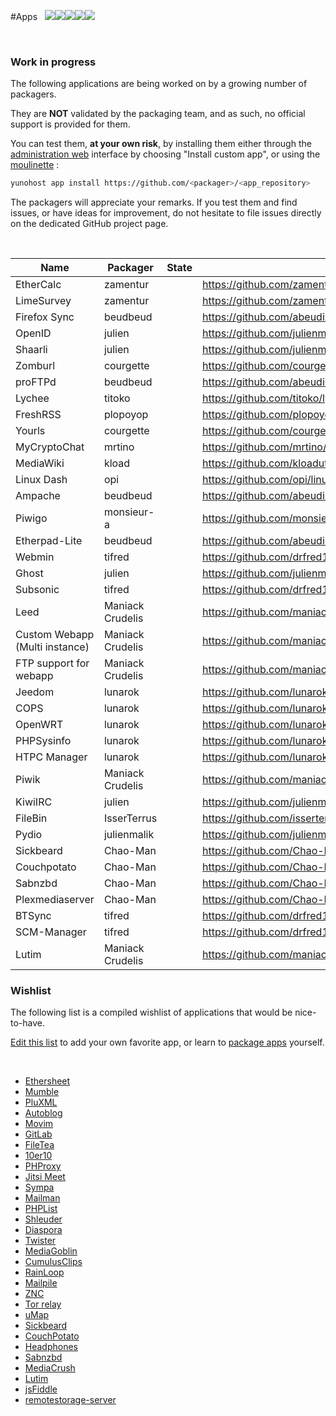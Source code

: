 #Apps &nbsp;&nbsp;<img src="https://yunohost.org/images/roundcube.png"><img src="https://yunohost.org/images/ttrss.png"><img src="https://yunohost.org/images/wordpress.png"><img src="https://yunohost.org/images/transmission.png"><img src="https://yunohost.org/images/jappix.png">

<div class="panel-group" id="app-accordion"></div>

<script type="text/template" id="app-template">
  <div class="panel panel-default">
    <div class="panel-heading">
      <div class="panel-title">
        <a data-toggle="collapse" data-parent="#app-accordion" href="#app_{app_id}">{app_name} <em><small>({app_id})</small></em></a>
      </div>
    </div>
    <div class="panel-collapse collapse app_{app_id}">
      <div class="panel-body">
        <p><strong>Description</strong>: {app_description}</p>
        <p><strong>Last update (UTC)x</strong>: {app_update}</p>
        <p><strong>Maintainer</strong>: {app_maintainer} <small class="text-muted">({app_mail})</small></p>
        <p><strong>Git</strong>: {app_git} <small class="text-muted">({app_branch})</small></p>
        <a href="#/app_{app_id}" target="_blank" class="btn btn-default">Documentation</a>
    </div>
  </div>
</script>

<script>
function timeConverter(UNIX_timestamp) {
    var a = new Date(UNIX_timestamp*1000);
    var months = ['Jan','Feb','Mar','Apr','May','Jun','Jul','Aug','Sep','Oct','Nov','Dec'];
    var year = a.getFullYear();
    var month = months[a.getMonth()];
    var date = a.getDate();
    var hour = a.getHours();
    var min = a.getMinutes();
    if (hour < 10) { hour = '0' + hour; }
    if (min < 10) { min = '0' + min; }
    var time = date+' '+month+' '+year+' at '+hour+':'+min;
    return time;
}

$(document).ready(function () {
  $.getJSON('/list.json', function(app_list) {
    console.log(app_list);
    $.each(app_list, function(app_id, infos) {
      html = $('#app-template').html()
             .replace(/{app_id}/g, app_id)
             .replace(/{app_name}/g, infos.manifest.name)
             .replace('{app_description}', infos.manifest.description.en)
             .replace('{app_maintainer}', infos.manifest.developer.name)
             .replace('{app_mail}', infos.manifest.developer.email)
             .replace('{app_git}', infos.git.url)
             .replace('{app_branch}', infos.git.branch)
             .replace('{app_update}', timeConverter(infos.lastUpdate));
      $('#app-accordion').append(html);
      $('.app_'+ app_id).attr('id', 'app_'+ app_id);
    });
  });

  $(".inprogress").each(function() {
    $(this).html( '<a class="btn btn-small btn-warning disabled" href="#">in progress</a>' );
  });
  $(".ready").each(function() {
    $(this).html( '<a class="btn btn-small btn-success disabled" href="#">ready</a>' );
  });

});
</script>


<br>

### Work in progress

The following applications are being worked on by a growing number of packagers.

They are <strong>NOT</strong> validated by the packaging team, and as such, no official support is provided for them.

You can test them, **at your own risk**, by installing them either through the [administration web]("/admin") interface by choosing "Install custom app", or using the [moulinette]("/moulinette") :
```bash
yunohost app install https://github.com/<packager>/<app_repository>
```

The packagers will appreciate your remarks. If you test them and find issues, or have ideas for improvement, do not hesitate to file issues directly on the dedicated GitHub project page.

<br>

| Name | Packager | State | URL |
| --- | --- | --- | --- |
| EtherCalc | zamentur | <div class="inprogress"/> | https://github.com/zamentur/ethercalc_ynh |
| LimeSurvey | zamentur | <div class="inprogress"/> | https://github.com/zamentur/limesurvey_ynh |
| Firefox Sync | beudbeud | <div class="inprogress"/> | https://github.com/abeudin/ffsync_ynh |
| OpenID | julien | <div class="inprogress"/> | https://github.com/julienmalik/openid-simplesamlphp_ynh |
| Shaarli | julien | <div class="inprogress"/> | https://github.com/julienmalik/shaarli_ynh |
| Zomburl | courgette | <div class="inprogress"/> | https://github.com/courgette/zomburl_ynh |
| proFTPd | beudbeud | <div class="inprogress"/> | https://github.com/abeudin/proftpd_ynh.git |
| Lychee | titoko | <div class="inprogress"/> | https://github.com/titoko/lychee_ynh.git |
| FreshRSS | plopoyop | <div class="ready"/> | https://github.com/plopoyop/freshrss_ynh |
| Yourls | courgette | <div class="ready"/> | https://github.com/courgette/yourls_ynh |
| MyCryptoChat | mrtino | <div class="ready"/> | https://github.com/mrtino/mycryptochat_ynh |
| MediaWiki | kload | <div class="ready"/> | https://github.com/kloadut/mediawiki_ynh |
| Linux Dash | opi | <div class="ready"/> | https://github.com/opi/linuxdash_ynh |
| Ampache | beudbeud | <div class="ready"/> | https://github.com/abeudin/ampache_ynh |
| Piwigo | monsieur-a | <div class="ready"/> | https://github.com/monsieur-a/piwigo_ynh |
| Etherpad-Lite | beudbeud | <div class="ready"/> | https://github.com/abeudin/etherpadlite_ynh |
| Webmin | tifred | <div class="inprogress"/> | https://github.com/drfred1981/webmin_ynh |
| Ghost | julien | <div class="ready"/> | https://github.com/julienmalik/ghost_ynh |
| Subsonic | tifred | <div class="inprogress"/> | https://github.com/drfred1981/subsonic_ynh |
|Leed | Maniack Crudelis | <div class="ready"/> | https://github.com/maniackcrudelis/leed_ynh |
| Custom Webapp (Multi instance) | Maniack Crudelis | <div class="ready"/> | https://github.com/maniackcrudelis/my_webapp_ynh |
| FTP support for webapp | Maniack Crudelis | <div class="ready"/> | https://github.com/maniackcrudelis/ftp_support_webapp_ynh |
| Jeedom | lunarok | <div class="ready"/> | https://github.com/lunarok/jeedom_ynh |
| COPS | lunarok | <div class="ready"/> | https://github.com/lunarok/cops_ynh |
| OpenWRT | lunarok | <div class="ready"/> | https://github.com/lunarok/openwrt_ynh |
| PHPSysinfo | lunarok | <div class="ready"/> | https://github.com/lunarok/phpsysinfo_ynh |
| HTPC Manager | lunarok | <div class="ready"/> | https://github.com/lunarok/htpc_ynh |
| Piwik | Maniack Crudelis | <div class="ready"/> | https://github.com/maniackcrudelis/piwik_ynh |
| KiwiIRC | julien | <div class="ready"/> | https://github.com/julienmalik/kiwiirc_ynh |
| FileBin | IsserTerrus | <div class="ready"/> | https://github.com/isserterrus/filebin_ynh |
| Pydio | julienmalik | <div class="inprogress"/> | https://github.com/julienmalik/pydio_ynh |
| Sickbeard | Chao-Man | <div class="ready"/> | https://github.com/Chao-Man/sickbeard_ynh |
| Couchpotato | Chao-Man | <div class="ready"/> | https://github.com/Chao-Man/couchpotato_ynh |
| Sabnzbd | Chao-Man | <div class="ready"/> | https://github.com/Chao-Man/sabnzbd_ynh |
| Plexmediaserver | Chao-Man | <div class="ready"/> | https://github.com/Chao-Man/plexmediaserver_ynh |
| BTSync | tifred | <div class="inprogress"/> | https://github.com/drfred1981/btsync_ynh |
| SCM-Manager | tifred | <div class="inprogress"/> | https://github.com/drfred1981/scm-manager_ynh |
| Lutim | Maniack Crudelis | <div class="inprogress"/> | https://github.com/maniackcrudelis/lutim_ynh |

### Wishlist

The following list is a compiled wishlist of applications that would be nice-to-have.

[Edit this list](/write_documentation) to add your own favorite app, or learn to [package apps](/packaging_apps) yourself.

<br>

* [Ethersheet](https://ethersheet.org/)
* [Mumble](http://mumble.sourceforge.net/)
* [PluXML](http://www.pluxml.org/)
* [Autoblog](https://github.com/mitsukarenai/Projet-Autoblog)
* [Movim](http://www.movim.eu/)
* [GitLab](http://gitlab.org/)
* [FileTea](https://filetea.me)
* [10er10](https://github.com/dready92/10er10)
* [PHProxy](http://sourceforge.net/projects/poxy/)
* [Jitsi Meet](https://github.com/jitsi/jitsi-meet)
* [Sympa](http://www.sympa.org/)
* [Mailman](https://www.gnu.org/software/mailman/)
* [PHPList](http://www.phplist.com/)
* [Shleuder](http://schleuder2.nadir.org/)
* [Diaspora](https://diasporafoundation.org/)
* [Twister](http://twister.net.co/)
* [MediaGoblin](http://mediagoblin.org/)
* [CumulusClips](http://cumulusclips.org/)
* [RainLoop](http://rainloop.net/)
* [Mailpile](https://www.mailpile.is)
* [ZNC](http://wiki.znc.in/ZNC)
* [Tor relay](https://www.torproject.org/docs/tor-doc-relay.html.en)
* [uMap](https://umap.openstreetmap.fr/en/)
* [Sickbeard](http://sickbeard.com/)
* [CouchPotato](https://couchpota.to/)
* [Headphones](https://github.com/rembo10/headphones)
* [Sabnzbd](http://sabnzbd.org/)
* [MediaCrush](https://mediacru.sh/)
* [Lutim](https://github.com/ldidry/lutim)
* [jsFiddle](http://jsbin.com/help/2-second-setup)
* [remotestorage-server](http://remotestorage.io/provide/)


